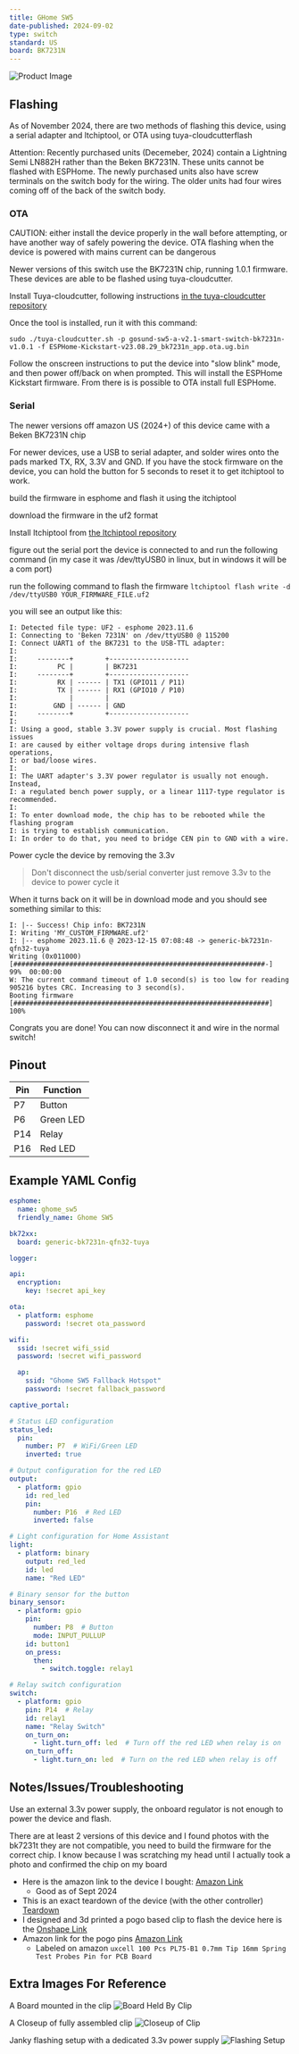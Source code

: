 ```yaml
---
title: GHome SW5
date-published: 2024-09-02
type: switch
standard: US
board: BK7231N
---
```


![Product Image](ghome-sw5.jpg "Product Image")

## Flashing

As of November 2024, there are two methods of flashing this device, using a serial adapter and ltchiptool, or OTA using
tuya-cloudcutterflash

Attention: Recently purchased units (Decemeber, 2024) contain a Lightning Semi LN882H rather than the Beken BK7231N. 
These units cannot be flashed with ESPHome.  The newly purchased units also have screw terminals on the switch body for
the wiring.  The older units had four wires coming off of the back of the switch body.

### OTA

CAUTION: either install the device properly in the wall before attempting, or have another way of safely powering the
device. OTA flashing when the device is powered with mains current can be dangerous

Newer versions of this switch use the BK7231N chip, running 1.0.1 firmware. These devices are able to be flashed using
tuya-cloudcutter.

Install Tuya-cloudcutter, following instructions
[in the tuya-cloudcutter repository](https://github.com/tuya-cloudcutter/tuya-cloudcutter/tree/main/custom-firmware)

Once the tool is installed, run it with this command:

```sudo ./tuya-cloudcutter.sh -p gosund-sw5-a-v2.1-smart-switch-bk7231n-v1.0.1 -f ESPHome-Kickstart-v23.08.29_bk7231n_app.ota.ug.bin```

Follow the onscreen instructions to put the device into "slow blink" mode, and then power off/back on when prompted. This will install the ESPHome Kickstart firmware. From there is is possible to OTA install full ESPHome.

### Serial

The newer versions off amazon US (2024+) of this device came with a Beken BK7231N chip

For newer devices, use a USB to serial adapter, and solder wires onto the pads marked TX, RX, 3.3V and GND.
If you have the stock firmware on the device, you can hold the button for 5 seconds to reset it to get itchiptool to
work.

build the firmware in esphome and flash it using the itchiptool

download the firmware in the uf2 format

Install ltchiptool from [the ltchiptool repository](https://github.com/libretiny-eu/ltchiptool)

figure out the serial port the device is connected to and run the following command
(in my case it was /dev/ttyUSB0 in linux, but in windows it will be a com port)

run the following command to flash the firmware
`ltchiptool flash write -d /dev/ttyUSB0 YOUR_FIRMWARE_FILE.uf2`

you will see an output like this:

```text
I: Detected file type: UF2 - esphome 2023.11.6
I: Connecting to 'Beken 7231N' on /dev/ttyUSB0 @ 115200
I: Connect UART1 of the BK7231 to the USB-TTL adapter:
I:
I:     --------+        +--------------------
I:          PC |        | BK7231
I:     --------+        +--------------------
I:          RX | ------ | TX1 (GPIO11 / P11)
I:          TX | ------ | RX1 (GPIO10 / P10)
I:             |        |
I:         GND | ------ | GND
I:     --------+        +--------------------
I:
I: Using a good, stable 3.3V power supply is crucial. Most flashing issues
I: are caused by either voltage drops during intensive flash operations,
I: or bad/loose wires.
I:
I: The UART adapter's 3.3V power regulator is usually not enough. Instead,
I: a regulated bench power supply, or a linear 1117-type regulator is recommended.
I:
I: To enter download mode, the chip has to be rebooted while the flashing program
I: is trying to establish communication.
I: In order to do that, you need to bridge CEN pin to GND with a wire.
```

Power cycle the device by removing the 3.3v

> Don't disconnect the usb/serial converter just remove 3.3v to the device to power cycle it

When it turns back on it will be in download mode and you should see something similar to this:

```text
I: |-- Success! Chip info: BK7231N
I: Writing 'MY_CUSTOM_FIRMWARE.uf2'
I: |-- esphome 2023.11.6 @ 2023-12-15 07:08:48 -> generic-bk7231n-qfn32-tuya
Writing (0x011000)  [###############################################################-]   99%  00:00:00
W: The current command timeout of 1.0 second(s) is too low for reading 905216 bytes CRC. Increasing to 3 second(s).
Booting firmware  [################################################################]  100%
```

Congrats you are done! You can now disconnect it and wire in the normal switch!

## Pinout

| Pin | Function  |
|-----|-----------|
| P7  | Button    |
| P6  | Green LED |
| P14 | Relay     |
| P16 | Red LED   |

## Example YAML Config

```yaml
esphome:
  name: ghome_sw5
  friendly_name: Ghome SW5

bk72xx:
  board: generic-bk7231n-qfn32-tuya

logger:

api:
  encryption:
    key: !secret api_key

ota:
  - platform: esphome
    password: !secret ota_password

wifi:
  ssid: !secret wifi_ssid
  password: !secret wifi_password

  ap:
    ssid: "Ghome SW5 Fallback Hotspot"
    password: !secret fallback_password

captive_portal:

# Status LED configuration
status_led:
  pin:
    number: P7  # WiFi/Green LED
    inverted: true

# Output configuration for the red LED
output:
  - platform: gpio
    id: red_led
    pin:
      number: P16  # Red LED
      inverted: false

# Light configuration for Home Assistant
light:
  - platform: binary
    output: red_led
    id: led
    name: "Red LED"

# Binary sensor for the button
binary_sensor:
  - platform: gpio
    pin:
      number: P8  # Button
      mode: INPUT_PULLUP
    id: button1
    on_press:
      then:
        - switch.toggle: relay1

# Relay switch configuration
switch:
  - platform: gpio
    pin: P14  # Relay
    id: relay1
    name: "Relay Switch"
    on_turn_on:
      - light.turn_off: led  # Turn off the red LED when relay is on
    on_turn_off:
      - light.turn_on: led  # Turn on the red LED when relay is off
```

## Notes/Issues/Troubleshooting

Use an external 3.3v power supply, the onboard regulator is not enough to power the device and flash.

There are at least 2 versions of this device and I found photos with the bk7231t they are not compatible, you need to
build the firmware for the correct chip. I know because I was scratching my head until I actually took a photo and
confirmed the chip on my board

- Here is the amazon link to the device I bought: [Amazon Link](https://www.amazon.com/dp/B09JZ6W1BH)
  - Good as of Sept 2024
- This is an exact teardown of the device (with the other
  controller) [Teardown](https://www.elektroda.com/rtvforum/topic3892160.html)
- I designed and 3d printed a pogo based clip to flash the device here is
  the [Onshape Link](https://cad.onshape.com/documents/bd911beb7a4a52211fd6ff0a/w/639be8dce01942437b84688a/e/92c75704a7d638fc027182f4?renderMode=0&uiState=66d5ece2b7272918ae9b9502)
- Amazon link for the pogo pins [Amazon Link](https://www.amazon.com/gp/product/B00TX43QEQ)
  - Labeled on amazon `uxcell 100 Pcs PL75-B1 0.7mm Tip 16mm Spring Test Probes Pin for PCB Board`

## Extra Images For Reference

A Board mounted in the clip
![Board Held By Clip](pogo-mounted.png "POGO Clip Mounted")

A Closeup of fully assembled clip
![Closeup of Clip](pogo-clip.png "POGO Clip Closeup")

Janky flashing setup with a dedicated 3.3v power supply
![Flashing Setup](janky.png "Flashing Setup")
